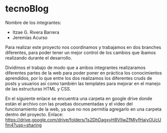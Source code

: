 # tecnoBlog
Nombre de los integrantes:
- Itzae G. Rivera Barrera
- Jeremías Acurso

Para realizar este proyecto nos coordinamos y trabajamos en dos branches diferentes, 
para poder tener un mejor control de los cambios que ibamos realizando durante el desarrollo.

Dividimos el trabajo de modo que a ambos integrantes realizaramos diferentes partes de la web
para poder poner en práctica los conocimientos aprendidos, por lo que entre los dos realizamos los diferentes cruds de posts y usuarios
así como también las templates para mejorar en el manejo de las estructuras HTML y CSS.

En el siguiente enlace se encuentra una carpeta en google drive donde están el archivo con las pruebas documentadas y el video del funcionamiento de la web, ya que no nos permitía agregarlo en una carpeta dentro del proyecto.
Enlace: https://drive.google.com/drive/folders/1s2DhDagxyH8VIlwZfMIyfHaiyOUcUfm4?usp=sharing
